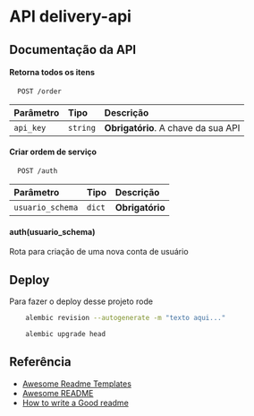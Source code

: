 
# API delivery-api

## Documentação da API

#### Retorna todos os itens

```http
  POST /order
```

| Parâmetro   | Tipo       | Descrição                           |
| :---------- | :--------- | :---------------------------------- |
| `api_key` | `string` | **Obrigatório**. A chave da sua API |

#### Criar ordem de serviço

```http
  POST /auth
```

| Parâmetro   | Tipo       | Descrição                                   |
| :---------- | :--------- | :------------------------------------------ |
| `usuario_schema` | `dict`|**Obrigatório** |

#### auth(usuario_schema)

Rota para criação de uma nova conta de usuário


## Deploy

Para fazer o deploy desse projeto rode

```bash
    alembic revision --autogenerate -m "texto aqui..."

    alembic upgrade head
```

## Referência

 - [Awesome Readme Templates](https://awesomeopensource.com/project/elangosundar/awesome-README-templates)
 - [Awesome README](https://github.com/matiassingers/awesome-readme)
 - [How to write a Good readme](https://bulldogjob.com/news/449-how-to-write-a-good-readme-for-your-github-project)
